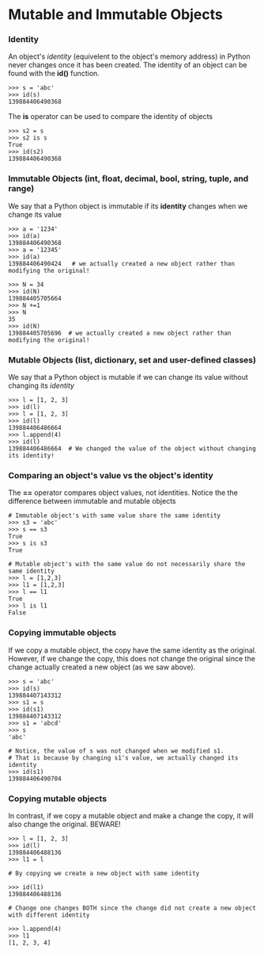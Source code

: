 # Mutable and Immutable Objects

### Identity   
An object's *identity* (equivelent to the object's memory address) in Python never changes once it has been created.
The identity of an object can be found with the **id()** function.   
```
>>> s = 'abc'
>>> id(s)
139884406490368
```

The **is** operator can be used to compare the identity of objects   
```
>>> s2 = s
>>> s2 is s
True
>>> id(s2)
139884406490368
```

### Immutable Objects (int, float, decimal, bool, string, tuple, and range)
We say that a Python object is immutable if its **identity** changes when we change its value
```
>>> a = '1234'
>>> id(a)
139884406490368
>>> a = '12345'
>>> id(a)
139884406490424   # we actually created a new object rather than modifying the original!

>>> N = 34
>>> id(N)
139884405705664
>>> N +=1
>>> N
35
>>> id(N)
139884405705696  # we actually created a new object rather than modifying the original!
```

### Mutable Objects  (list, dictionary, set and user-defined classes) 
We say that a Python object is mutable if we can change its value without changing its *identity*
```
>>> l = [1, 2, 3]
>>> id(l)
>>> l = [1, 2, 3]
>>> id(l)
139884406486664
>>> l.append(4)
>>> id(l)
139884406486664  # We changed the value of the object without changing its identity!
```


### Comparing an object's **value** vs the object's identity   
The **==** operator compares object values, not identities.
Notice the the difference between immutable and mutable objects
```
# Immutable object's with same value share the same identity
>>> s3 = 'abc'
>>> s == s3
True
>>> s is s3
True

# Mutable object's with the same value do not necessarily share the same identity
>>> l = [1,2,3]
>>> l1 = [1,2,3]
>>> l == l1
True
>>> l is l1
False
```

### Copying immutable objects
If we copy a mutable object, the copy have the same identity as the original. However, if we change the copy, this does not change the original since the change actually created a new object (as we saw above).
```
>>> s = 'abc'
>>> id(s)
139884407143312
>>> s1 = s
>>> id(s1)
139884407143312
>>> s1 = 'abcd'
>>> s
'abc'

# Notice, the value of s was not changed when we modified s1.
# That is because by changing s1's value, we actually changed its identity
>>> id(s1)
139884406490704
```

### Copying mutable objects   
In contrast, if we copy a mutable object and make a change the copy, it will also change the original.  BEWARE!
```
>>> l = [1, 2, 3]
>>> id(l)
139884406488136
>>> l1 = l

# By copying we create a new object with same identity

>>> id(l1)
139884406488136

# Change one changes BOTH since the change did not create a new object with different identity

>>> l.append(4)
>>> l1
[1, 2, 3, 4]
```

